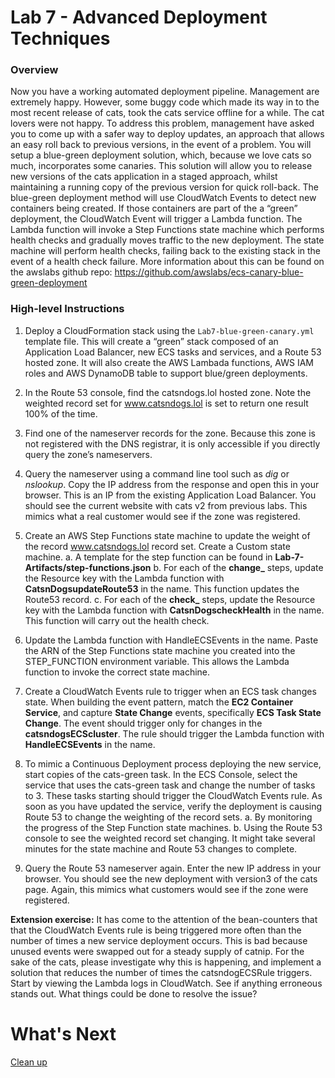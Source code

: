 # Lab 7 - Advanced Deployment Techniques
### Overview
Now you have a working automated deployment pipeline. Management are extremely happy. However, some buggy code which made its way in to the most recent release of cats, took the cats service offline for a while. The cat lovers were not happy.
To address this problem, management have asked you to come up with a safer way to deploy updates, an approach that allows an easy roll back to previous versions, in the event of a problem.
You will setup a blue-green deployment solution, which, because we love cats so much, incorporates some canaries. This solution will allow you to release new versions of the cats application in a staged approach, whilst maintaining a running copy of the previous version for quick roll-back.
The blue-green deployment method will use CloudWatch Events to detect new containers being created. If those containers are part of the a “green” deployment, the CloudWatch Event will trigger a Lambda function. The Lambda function will invoke a Step Functions state machine which performs health checks and gradually moves traffic to the new deployment. The state machine will perform health checks, failing back to the existing stack in the event of a health check failure.
More information about this can be found on the awslabs github repo:
https://github.com/awslabs/ecs-canary-blue-green-deployment

### High-level Instructions

1.	Deploy a CloudFormation stack using the `Lab7-blue-green-canary.yml` template file. This will create a “green” stack composed of an Application Load Balancer, new ECS tasks and services, and a Route 53 hosted zone. It will also create the AWS Lambada functions, AWS IAM roles and AWS DynamoDB table to support blue/green deployments.

2.	In the Route 53 console, find the catsndogs.lol hosted zone. Note the weighted record set for www.catsndogs.lol is set to return one result 100% of the time.

3.	Find one of the nameserver records for the zone. Because this zone is not registered with the DNS registrar, it is only accessible if you directly query the zone’s nameservers.

4.	Query the nameserver using a command line tool such as *dig* or *nslookup*. Copy the IP address from the response and open this in your browser. This is an IP from the existing Application Load Balancer. You should see the current website with cats v2 from previous labs. This mimics what a real customer would see if the zone was registered.

5.	Create an AWS Step Functions state machine to update the weight of the record www.catsndogs.lol record set. Create a Custom state machine.
a.	A template for the step function can be found in **Lab-7-Artifacts/step-functions.json**
b.	For each of the **change_** steps, update the Resource key with the Lambda function with **CatsnDogsupdateRoute53** in the name. This function updates the Route53 record.
c.	For each of the **check_** steps, update the Resource key with the Lambda function with **CatsnDogscheckHealth** in the name. This function will carry out the health check.

6.	Update the Lambda function with HandleECSEvents in the name. Paste the ARN of the Step Functions state machine you created into the STEP_FUNCTION environment variable. This allows the Lambda function to invoke the correct state machine.

7.	Create a CloudWatch Events rule to trigger when an ECS task changes state. When building the event pattern, match the **EC2 Container Service**, and capture **State Change** events, specifically **ECS Task State Change**. The event should trigger only for changes in the **catsndogsECScluster**.
The rule should trigger the Lambda function with **HandleECSEvents** in the name.

8.	To mimic a Continuous Deployment process deploying the new service, start copies of the cats-green task. In the ECS Console, select the service that uses the cats-green task and change the number of tasks to 3. These tasks starting should trigger the CloudWatch Events rule. As soon as you have updated the service, verify the deployment is causing Route 53 to change the weighting of the record sets.
a.	By monitoring the progress of the Step Function state machines.
b.	Using the Route 53 console to see the weighted record set changing.
It might take several minutes for the state machine and Route 53 changes to complete.

9.	Query the Route 53 nameserver again. Enter the new IP address in your browser. You should see the new deployment with version3 of the cats page. Again, this mimics what customers would see if the zone were registered.

**Extension exercise:** It has come to the attention of the bean-counters that that the CloudWatch Events rule is being triggered more often than the number of times a new service deployment occurs. This is bad because unused events were swapped out for a steady supply of catnip.
For the sake of the cats, please investigate why this is happening, and implement a solution that reduces the number of times the catsndogECSRule triggers. Start by viewing the Lambda logs in CloudWatch. See if anything erroneous stands out. What things could be done to resolve the issue?

# What's Next
[Clean up](../Lab-99-Clean-up/)
